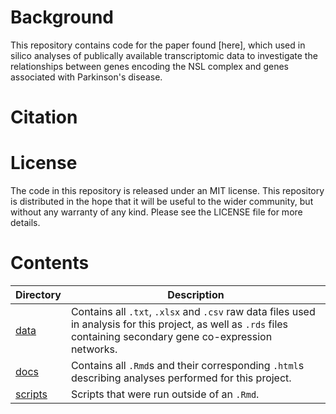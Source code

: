 # Background

This repository contains code for the paper found [here], which used in silico analyses of publically available transcriptomic data to investigate the relationships between genes encoding the NSL complex and genes associated with Parkinson's disease. 

# Citation

# License

The code in this repository is released under an MIT license. This repository is distributed in the hope that it will be useful to the wider community, but without any warranty of any kind. Please see the LICENSE file for more details.

# Contents

<table>
<colgroup>
<col width="11%" />
<col width="88%" />
</colgroup>
<thead>
<tr class="header">
<th>Directory</th>
<th>Description</th>
</tr>
</thead>
<tbody>
<tr class="odd">
<td><a href="data" class="uri">data</a></td>
<td>Contains all <code>.txt</code>, <code>.xlsx</code> and <code>.csv</code> raw data files used in analysis for this project, as well as <code>.rds</code> files containing secondary gene co-expression networks.</a></td>
</tr>
<tr class="even">
<td><a href="docs" class="uri">docs</a></td>
<td>Contains all <code>.Rmd</code>s and their corresponding <code>.html</code>s describing analyses performed for this project.</a></td>
</tr>
<tr class="even">
<td><a href="scripts" class="uri">scripts</a></td>
<td>Scripts that were run outside of an <code>.Rmd</code>.</td>
</tr>
</tbody>
</table>
